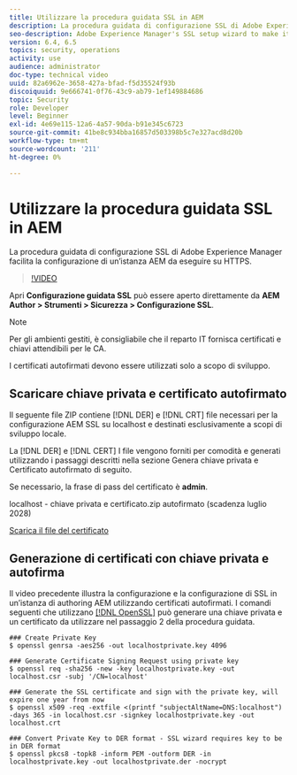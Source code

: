 ```yaml
---
title: Utilizzare la procedura guidata SSL in AEM
description: La procedura guidata di configurazione SSL di Adobe Experience Manager facilita la configurazione di un’istanza AEM da eseguire su HTTPS.
seo-description: Adobe Experience Manager's SSL setup wizard to make it easier to set up an AEM instance to run over HTTPS.
version: 6.4, 6.5
topics: security, operations
activity: use
audience: administrator
doc-type: technical video
uuid: 82a6962e-3658-427a-bfad-f5d35524f93b
discoiquuid: 9e666741-0f76-43c9-ab79-1ef149884686
topic: Security
role: Developer
level: Beginner
exl-id: 4e69e115-12a6-4a57-90da-b91e345c6723
source-git-commit: 41be8c934bba16857d503398b5c7e327acd8d20b
workflow-type: tm+mt
source-wordcount: '211'
ht-degree: 0%

---
```


# Utilizzare la procedura guidata SSL in AEM

La procedura guidata di configurazione SSL di Adobe Experience Manager facilita la configurazione di un’istanza AEM da eseguire su HTTPS.

>[!VIDEO](https://video.tv.adobe.com/v/17993/?quality=12&learn=on)

Apri __Configurazione guidata SSL__ può essere aperto direttamente da __AEM Author > Strumenti > Sicurezza > Configurazione SSL__.

>[!NOTE]
>
>Per gli ambienti gestiti, è consigliabile che il reparto IT fornisca certificati e chiavi attendibili per le CA.
>
>I certificati autofirmati devono essere utilizzati solo a scopo di sviluppo.

## Scaricare chiave privata e certificato autofirmato

Il seguente file ZIP contiene [!DNL DER] e [!DNL CRT] file necessari per la configurazione AEM SSL su localhost e destinati esclusivamente a scopi di sviluppo locale.

La [!DNL DER] e [!DNL CERT] I file vengono forniti per comodità e generati utilizzando i passaggi descritti nella sezione Genera chiave privata e Certificato autofirmato di seguito.

Se necessario, la frase di pass del certificato è **admin**.

localhost - chiave privata e certificato.zip autofirmato (scadenza luglio 2028)

[Scarica il file del certificato](assets/use-the-ssl-wizard/certificate.zip)

## Generazione di certificati con chiave privata e autofirma

Il video precedente illustra la configurazione e la configurazione di SSL in un’istanza di authoring AEM utilizzando certificati autofirmati. I comandi seguenti che utilizzano [[!DNL OpenSSL]](https://www.openssl.org/) può generare una chiave privata e un certificato da utilizzare nel passaggio 2 della procedura guidata.

```shell
### Create Private Key
$ openssl genrsa -aes256 -out localhostprivate.key 4096

### Generate Certificate Signing Request using private key
$ openssl req -sha256 -new -key localhostprivate.key -out localhost.csr -subj '/CN=localhost'

### Generate the SSL certificate and sign with the private key, will expire one year from now
$ openssl x509 -req -extfile <(printf "subjectAltName=DNS:localhost") -days 365 -in localhost.csr -signkey localhostprivate.key -out localhost.crt

### Convert Private Key to DER format - SSL wizard requires key to be in DER format
$ openssl pkcs8 -topk8 -inform PEM -outform DER -in localhostprivate.key -out localhostprivate.der -nocrypt
```
